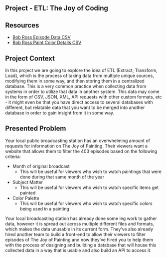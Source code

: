 ## Project - ETL: The Joy of Coding

<div class="panel-body">
    <h2>Resources</h2>

<ul>
<li><a href="https://github.com/fivethirtyeight/data/blob/master/bob-ross/elements-by-episode.csv" title="Bob Ross Episode Data CSV" target="_blank">Bob Ross Episode Data CSV</a></li>
<li><a href="https://github.com/jwilber/Bob_Ross_Paintings/blob/master/data/bob_ross_paintings.csv" title="Bob Ross Paint Color Details CSV" target="_blank">Bob Ross Paint Color Details CSV</a></li>
</ul>

<h2>Project Context</h2>

<p>In this project we are going to explore the idea of ETL (Extract, Transform, Load), which is the process of taking data from multiple unique sources, modifying them in some way, and then storing them in a centralized database. This is a very common practice when collecting data from systems in order to utilize that data in another system. This data may come in the form of CSV, JSON, XML, API requests with other custom formats, etc - it might even be that you have direct access to several databases with different, but relatable data that you want to be merged into another database in order to gain insight from it in some way.</p>

<h2>Presented Problem</h2>

<p>Your local public broadcasting station has an overwhelming amount of requests for information on The Joy of Painting. Their viewers want a website that allows them to filter the 403 episodes based on the following criteria:</p>

<ul>
<li>Month of original broadcast

<ul>
<li>This will be useful for viewers who wish to watch paintings that were done during that same month of the year</li>
</ul></li>
<li>Subject Matter

<ul>
<li>This will be useful for viewers who wish to watch specific items get painted</li>
</ul></li>
<li>Color Palette

<ul>
<li>This will be useful for viewers who wish to watch specific colors being used in a painting</li>
</ul></li>
</ul>

<p>Your local broadcasting station has already done some leg work to gather data, however it is spread out across multiple different files and formats, which makes the data unusable in its current form. They’ve also already hired another team to build a front-end to allow their viewers to filter episodes of The Joy of Painting and now they’ve hired you to help them with the process of designing and building a database that will house this collected data in a way that is usable and also build an API to access it.</p>

  </div>
</div>
